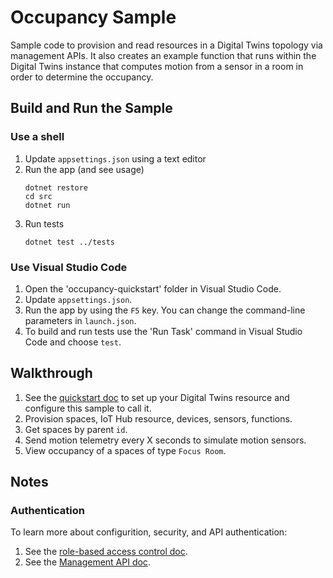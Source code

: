 # Occupancy Sample

Sample code to provision and read resources in a Digital Twins topology via management APIs. It also creates an example function that runs within the Digital Twins instance that computes motion from a sensor in a room in order to determine the occupancy.

## Build and Run the Sample

### Use a shell

1. Update `appsettings.json` using a text editor
1. Run the app (and see usage)
    ```shell
    dotnet restore
    cd src
    dotnet run
    ```
1. Run tests
    ```shell
    dotnet test ../tests
    ```


### Use Visual Studio Code

1. Open the 'occupancy-quickstart' folder in Visual Studio Code.
1. Update `appsettings.json`.
1. Run the app by using the `F5` key. You can change the command-line parameters in `launch.json`.
1. To build and run tests use the 'Run Task' command in Visual Studio Code and choose `test`.

## Walkthrough

1. See the [quickstart doc](https://docs.microsoft.com/azure/digital-twins/quickstart-view-occupancy-dotnet) to set up your Digital Twins resource and configure this sample to call it.
1. Provision spaces, IoT Hub resource, devices, sensors, functions.
1. Get spaces by parent `id`.
1. Send motion telemetry every X seconds to simulate motion sensors.
1. View occupancy of a spaces of type `Focus Room`.

## Notes

### Authentication

To learn more about configurition, security, and API authentication:

1. See the [role-based access control doc](https://docs.microsoft.com/azure/digital-twins/security-role-based-access-control).
1. See the [Management API doc](https://docs.microsoft.com/azure/digital-twins/security-authenticating-apis).
